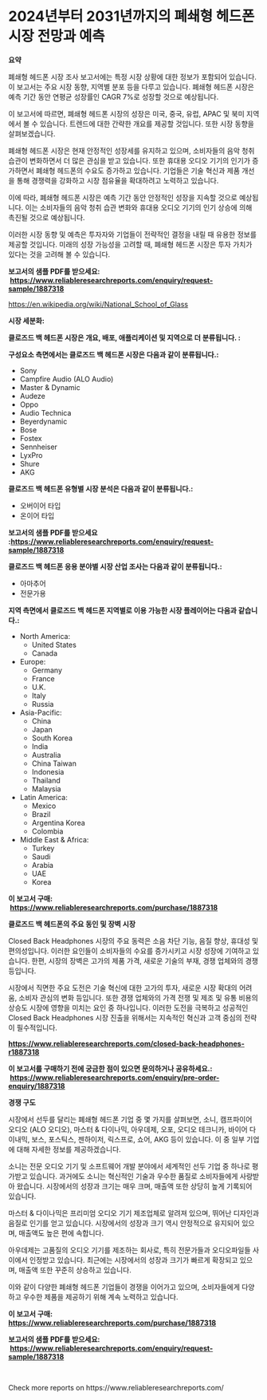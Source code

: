 <p><h1>2024년부터 2031년까지의 폐쇄형 헤드폰 시장 전망과 예측</h1></p><p><strong>요약</strong></p>
<p><p>폐쇄형 헤드폰 시장 조사 보고서에는 특정 시장 상황에 대한 정보가 포함되어 있습니다. 이 보고서는 주요 시장 동향, 지역별 분포 등을 다루고 있습니다. 폐쇄형 헤드폰 시장은 예측 기간 동안 연평균 성장률인 CAGR 7%로 성장할 것으로 예상됩니다.</p><p>이 보고서에 따르면, 폐쇄형 헤드폰 시장의 성장은 미국, 중국, 유럽, APAC 및 북미 지역에서 볼 수 있습니다. 트렌드에 대한 간략한 개요를 제공할 것입니다. 또한 시장 동향을 살펴보겠습니다.</p><p>폐쇄형 헤드폰 시장은 현재 안정적인 성장세를 유지하고 있으며, 소비자들의 음악 청취 습관이 변화하면서 더 많은 관심을 받고 있습니다. 또한 휴대용 오디오 기기의 인기가 증가하면서 폐쇄형 헤드폰의 수요도 증가하고 있습니다. 기업들은 기술 혁신과 제품 개선을 통해 경쟁력을 강화하고 시장 점유율을 확대하려고 노력하고 있습니다.</p><p>이에 따라, 폐쇄형 헤드폰 시장은 예측 기간 동안 안정적인 성장을 지속할 것으로 예상됩니다. 이는 소비자들의 음악 청취 습관 변화와 휴대용 오디오 기기의 인기 상승에 의해 촉진될 것으로 예상됩니다.</p><p>이러한 시장 동향 및 예측은 투자자와 기업들이 전략적인 결정을 내릴 때 유용한 정보를 제공할 것입니다. 미래의 성장 가능성을 고려할 때, 폐쇄형 헤드폰 시장은 투자 가치가 있다는 것을 고려해 볼 수 있습니다.</p></p>
<p><strong>보고서의 샘플 PDF를 받으세요: &nbsp;<a href="https://www.reliableresearchreports.com/enquiry/request-sample/1887318">https://www.reliableresearchreports.com/enquiry/request-sample/1887318</a></strong></p>
<p><a href="https://en.wikipedia.org/wiki/National_School_of_Glass">https://en.wikipedia.org/wiki/National_School_of_Glass</a></p>
<p><strong>시장 세분화:</strong></p>
<p><strong> 클로즈드 백 헤드폰 시장은 개요, 배포, 애플리케이션 및 지역으로 더 분류됩니다. :</strong></p>
<p><strong>구성요소 측면에서는 클로즈드 백 헤드폰 시장은 다음과 같이 분류됩니다.:</strong></p>
<p><ul><li>Sony</li><li>Campfire Audio (ALO Audio)</li><li>Master & Dynamic</li><li>Audeze</li><li>Oppo</li><li>Audio Technica</li><li>Beyerdynamic</li><li>Bose</li><li>Fostex</li><li>Sennheiser</li><li>LyxPro</li><li>Shure</li><li>AKG</li></ul></p>
<p><strong> 클로즈드 백 헤드폰 유형별 시장 분석은 다음과 같이 분류됩니다.:</strong></p>
<p><ul><li>오버이어 타입</li><li>온이어 타입</li></ul></p>
<p><strong>보고서의 샘플 PDF를 받으세요 :<a href="https://www.reliableresearchreports.com/enquiry/request-sample/1887318">https://www.reliableresearchreports.com/enquiry/request-sample/1887318</a></strong></p>
<p><strong> 클로즈드 백 헤드폰 응용 분야별 시장 산업 조사는 다음과 같이 분류됩니다.:</strong></p>
<p><ul><li>아마추어</li><li>전문가용</li></ul></p>
<p><strong>지역 측면에서 클로즈드 백 헤드폰 지역별로 이용 가능한 시장 플레이어는 다음과 같습니다.:</strong></p>
<p><ul>
    <li>
        North America:
        <ul>
            <li>United States</li>
            <li>Canada</li>
        </ul>
    </li>
    <li>
        Europe:
        <ul>
            <li>Germany</li>
            <li>France</li>
            <li>U.K.</li>
            <li>Italy</li>
            <li>Russia</li>
        </ul>
    </li>
    <li>
        Asia-Pacific:
        <ul>
            <li>China</li>
            <li>Japan</li>
            <li>South Korea</li>
            <li>India</li>
            <li>Australia</li>
            <li>China Taiwan</li>
            <li>Indonesia</li>
            <li>Thailand</li>
            <li>Malaysia</li>
        </ul>
    </li>
    <li>
        Latin America:
        <ul>
            <li>Mexico</li>
            <li>Brazil</li>
            <li>Argentina Korea</li>
            <li>Colombia</li>
        </ul>
    </li>
    <li>
        Middle East & Africa:
        <ul>
            <li>Turkey</li>
            <li>Saudi</li>
            <li>Arabia</li>
            <li>UAE</li>
            <li>Korea</li>
        </ul>
    </li>
    </ul></p>
<p><strong>이 보고서 구매: &nbsp;<a href="https://www.reliableresearchreports.com/purchase/1887318">https://www.reliableresearchreports.com/purchase/1887318</a></strong></p>
<p><strong>클로즈드 백 헤드폰의 주요 동인 및 장벽 시장</strong></p>
<p><p>Closed Back Headphones 시장의 주요 동력은 소음 차단 기능, 음질 향상, 휴대성 및 편의성입니다. 이러한 요인들이 소비자들의 수요를 증가시키고 시장 성장에 기여하고 있습니다. 한편, 시장의 장벽은 고가의 제품 가격, 새로운 기술의 부재, 경쟁 업체와의 경쟁 등입니다.</p><p>시장에서 직면한 주요 도전은 기술 혁신에 대한 고가의 투자, 새로운 시장 확대의 어려움, 소비자 관심의 변화 등입니다. 또한 경쟁 업체와의 가격 전쟁 및 제조 및 유통 비용의 상승도 시장에 영향을 미치는 요인 중 하나입니다. 이러한 도전을 극복하고 성공적인 Closed Back Headphones 시장 진출을 위해서는 지속적인 혁신과 고객 중심의 전략이 필수적입니다.</p></p>
<p><strong><a href="https://www.reliableresearchreports.com/closed-back-headphones-r1887318">https://www.reliableresearchreports.com/closed-back-headphones-r1887318</a></strong></p>
<p><strong>이 보고서를 구매하기 전에 궁금한 점이 있으면 문의하거나 공유하세요.: &nbsp;<a href="https://www.reliableresearchreports.com/enquiry/pre-order-enquiry/1887318">https://www.reliableresearchreports.com/enquiry/pre-order-enquiry/1887318</a></strong></p>
<p><strong>경쟁 구도</strong></p>
<p><p>시장에서 선두를 달리는 폐쇄형 헤드폰 기업 중 몇 가지를 살펴보면, 소니, 캠프파이어 오디오 (ALO 오디오), 마스터 & 다이나믹, 아우데제, 오포, 오디오 테크니카, 바이어 다이내믹, 보스, 포스틱스, 젠하이저, 릭스프로, 쇼어, AKG 등이 있습니다. 이 중 일부 기업에 대해 자세한 정보를 제공하겠습니다.</p><p>소니는 전문 오디오 기기 및 소프트웨어 개발 분야에서 세계적인 선두 기업 중 하나로 평가받고 있습니다. 과거에도 소니는 혁신적인 기술과 우수한 품질로 소비자들에게 사랑받아 왔습니다. 시장에서의 성장과 크기는 매우 크며, 매출액 또한 상당히 높게 기록되어 있습니다.</p><p>마스터 & 다이나믹은 프리미엄 오디오 기기 제조업체로 알려져 있으며, 뛰어난 디자인과 음질로 인기를 얻고 있습니다. 시장에서의 성장과 크기 역시 안정적으로 유지되어 있으며, 매출액도 높은 편에 속합니다.</p><p>아우데제는 고품질의 오디오 기기를 제조하는 회사로, 특히 전문가들과 오디오파일들 사이에서 인정받고 있습니다. 최근에는 시장에서의 성장과 크기가 빠르게 확장되고 있으며, 매출액 또한 꾸준히 상승하고 있습니다.</p><p>이와 같이 다양한 폐쇄형 헤드폰 기업들이 경쟁을 이어가고 있으며, 소비자들에게 다양하고 우수한 제품을 제공하기 위해 계속 노력하고 있습니다.</p></p>
<p><strong>이 보고서 구매: &nbsp; <a href="https://www.reliableresearchreports.com/purchase/1887318">https://www.reliableresearchreports.com/purchase/1887318</a></strong></p>
<p><strong>보고서의 샘플 PDF를 받으세요: &nbsp;<a href="https://www.reliableresearchreports.com/enquiry/request-sample/1887318">https://www.reliableresearchreports.com/enquiry/request-sample/1887318</a></strong><strong></strong></p>
<p>&nbsp;</p>
<p>Check more reports on https://www.reliableresearchreports.com/</p>